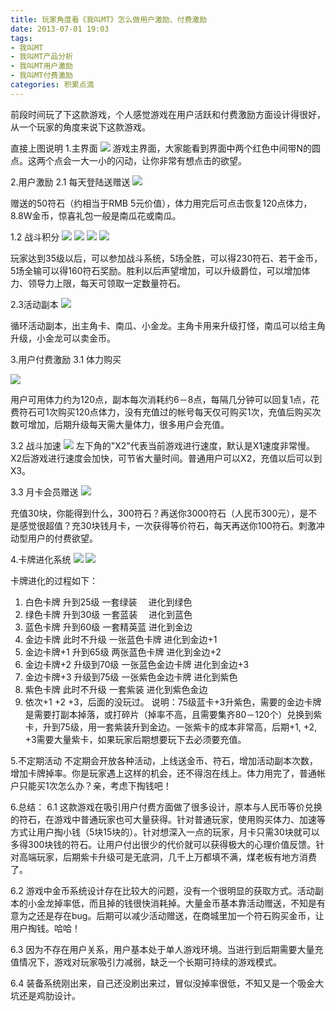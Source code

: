 ```yaml
---
title: 玩家角度看《我叫MT》怎么做用户激励、付费激励
date: 2013-07-01 19:03
tags:
- 我叫MT
- 我叫MT产品分析
- 我叫MT用户激励
- 我叫MT付费激励
categories: 积累点滴
---
```


前段时间玩了下这款游戏，个人感觉游戏在用户活跃和付费激励方面设计得很好，从一个玩家的角度来说下这款游戏。

直接上图说明
1.主界面
![](/img/201307/IMG_0072.PNG)
游戏主界面，大家能看到界面中两个红色中间带N的圆点。这两个点会一大一小的闪动，让你非常有想点击的欲望。

2.用户激励
2.1 每天登陆送赠送
![](/img/201307/IMG_0073.PNG)

赠送的50符石（约相当于RMB 5元价值），体力用完后可点击恢复120点体力，8.8W金币，惊喜礼包一般是南瓜花或南瓜。

1.2 战斗积分
![](/img/201307/IMG_0076.PNG)
![](/img/201307/IMG_0077.PNG)
![](/img/201307/IMG_0078.PNG)
![](/img/201307/IMG_0079.PNG)

玩家达到35级以后，可以参加战斗系统，5场全胜，可以得230符石、若干金币，5场全输可以得160符石奖励。胜利以后声望增加，可以升级爵位，可以增加体力、领导力上限，每天可领取一定数量符石。

2.3活动副本
![](/img/201307/IMG_0080.PNG)

循环活动副本，出主角卡、南瓜、小金龙。主角卡用来升级打怪，南瓜可以给主角升级，小金龙可以卖金币。

3.用户付费激励
3.1 体力购买

![](/img/201307/IMG_0081.PNG)

用户可用体力约为120点，副本每次消耗约6－8点，每隔几分钟可以回复1点，花费符石可1次购买120点体力，没有充值过的帐号每天仅可购买1次，充值后购买次数可增加，后期升级每天需大量体力，很多用户会充值。

3.2 战斗加速
![](/img/201307/IMG_0083.PNG)
左下角的"X2"代表当前游戏进行速度，默认是X1速度非常慢。X2后游戏进行速度会加快，可节省大量时间。普通用户可以X2，充值以后可以到X3。

3.3 月卡会员赠送
![](/img/201307/IMG_0082.PNG)

充值30块，你能得到什么，300符石？再送你3000符石（人民币300元），是不是感觉很超值？充30块钱月卡，一次获得等价符石，每天再送你100符石。刺激冲动型用户的付费欲望。

4.卡牌进化系统
![](/img/201307/IMG_0085.PNG)
![](/img/201307/IMG_0084.PNG)

卡牌进化的过程如下：
1) 白色卡牌 升到25级 一套绿装 　进化到绿色
2) 绿色卡牌 升到30级 一套蓝装 　进化到蓝色
3) 蓝色卡牌 升到60级 一套精英蓝 进化到金边
4) 金边卡牌 此时不升级 一张蓝色卡牌 进化到金边+1
5) 金边卡牌+1 升到65级 两张蓝色卡牌 进化到金边+2
6) 金边卡牌+2 升级到70级 一张蓝色金边卡牌 进化到金边+3
7) 金边卡牌+3 升级到75级 一张紫色金边卡牌 进化到紫色
8) 紫色卡牌 此时不升级 一套紫装 进化到紫色金边
9) 依次+1 +2 +3，后面的没玩过。
说明：75级蓝卡+3升紫色，需要的金边卡牌是需要打副本掉落，或打碎片（掉率不高，且需要集齐80－120个）兑换到紫卡，升到75级，用一套紫装升到金边。一张紫卡的成本非常高，后期+1, +2, +3需要大量紫卡，如果玩家后期想要玩下去必须要充值。

5.不定期活动
不定期会开放各种活动，上线送金币、符石，增加活动副本次数，增加卡牌掉率。你是玩家遇上这样的机会，还不得泡在线上。体力用完了，普通帐户只能买1次怎么办？亲，考虑下掏钱吧！

6.总结：
6.1 这款游戏在吸引用户付费方面做了很多设计，原本与人民币等价兑换的符石，在游戏中普通玩家也可大量获得。针对普通玩家，使用购买体力、加速等方式让用户掏小钱（5块15块的）。针对想深入一点的玩家，月卡只需30块就可以多得300块钱的符石。让用户付出很少的代价就可以获得极大的心理价值反馈。针对高端玩家，后期紫卡升级可是无底洞，几千上万都填不满，煤老板有地方消费了。

6.2 游戏中金币系统设计存在比较大的问题，没有一个很明显的获取方式。活动副本的小金龙掉率低，而且掉的钱很快消耗掉。大量金币基本靠活动赠送，不知是有意为之还是存在bug。后期可以减少活动赠送，在商城里加一个符石购买金币，让用户掏钱。哈哈！

6.3 因为不存在用户关系，用户基本处于单人游戏环境。当进行到后期需要大量充值情况下，游戏对玩家吸引力减弱，缺乏一个长期可持续的游戏模式。

6.4 装备系统刚出来，自己还没刷出来过，冒似没掉率很低，不知又是一个吸金大坑还是鸡肋设计。